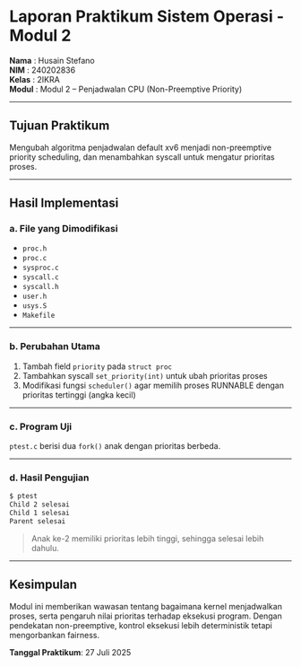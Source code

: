 # Laporan Praktikum Sistem Operasi - Modul 2

**Nama**  : Husain Stefano  
**NIM**   : 240202836  
**Kelas** : 2IKRA  
**Modul** : Modul 2 – Penjadwalan CPU (Non-Preemptive Priority)

---

## Tujuan Praktikum

Mengubah algoritma penjadwalan default xv6 menjadi non-preemptive priority scheduling, dan menambahkan syscall untuk mengatur prioritas proses.

---

## Hasil Implementasi

### a. File yang Dimodifikasi

- `proc.h`
- `proc.c`
- `sysproc.c`
- `syscall.c`
- `syscall.h`
- `user.h`
- `usys.S`
- `Makefile`

---

### b. Perubahan Utama

1. Tambah field `priority` pada `struct proc`
2. Tambahkan syscall `set_priority(int)` untuk ubah prioritas proses
3. Modifikasi fungsi `scheduler()` agar memilih proses RUNNABLE dengan prioritas tertinggi (angka kecil)

---

### c. Program Uji

`ptest.c` berisi dua `fork()` anak dengan prioritas berbeda.

---

### d. Hasil Pengujian

```bash
$ ptest
Child 2 selesai
Child 1 selesai
Parent selesai
```

> Anak ke-2 memiliki prioritas lebih tinggi, sehingga selesai lebih dahulu.

---

## Kesimpulan

Modul ini memberikan wawasan tentang bagaimana kernel menjadwalkan proses, serta pengaruh nilai prioritas terhadap eksekusi program. Dengan pendekatan non-preemptive, kontrol eksekusi lebih deterministik tetapi mengorbankan fairness.

**Tanggal Praktikum**: 27 Juli 2025